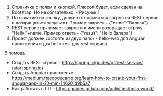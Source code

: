 1. Страничка с полем и кнопкой. Плюсом будет, если сделан на Bootstrap. Но не обязательно. - Рисунок 1.
2. По нажатию на кнопку, должен отправляться запрос на REST сервис и возвращаться результат. Пример запроса - {"name":"Валера"}
3. REST сервис принимает запрос и к имени возвращает строку - "Hello "+name. Пример ответа - {"result": "Hello Валера"}
4. Проект должен состоять из двух папок - hello-web для Angular приложения и для hello-rest для rest сервиса.

В помощь:
- Создать REST сервис - https://spring.io/guides/gs/rest-service/ (start.spring.io)
- Создать Angular приложение - https://medium.freecodecamp.org/learn-how-to-create-your-first-angular-app-in-20-min-146201d9b5a7
- Как работать с GIT - https://guides.github.com/activities/hello-world/
